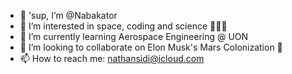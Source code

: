 - 👋 'sup, I’m @Nabakator
- 👀 I’m interested in space, coding and science 👨🏾‍🚀
- 🌱 I’m currently learning Aerospace Engineering @ UON
- 💞️ I’m looking to collaborate on Elon Musk's Mars Colonization 🚀 
- 📫 How to reach me: nathansidi@icloud.com

<!---
Nabakator/Nabakator is a ✨ special ✨ repository because its `README.md` (this file) appears on your GitHub profile.
You can click the Preview link to take a look at your changes.
--->
